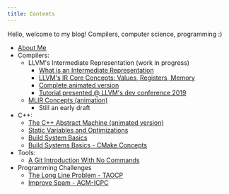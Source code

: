 ```yaml
---
title: Contents
---
```


Hello, welcome to my blog! Compilers, computer science, programming :)

* [About Me](about_me)
* Compilers:
  * LLVM's Intermediate Representation (work in progress)
    * [What is an Intermediate Representation](compilers/llvm_ir_p1)
    * [LLVM's IR Core Concepts: Values, Registers, Memory](compilers/llvm_ir_p2)
    * [Complete animated version](compilers/llvm_ir_animation/llvm_ir.html)
    * [Tutorial presented @ LLVM's dev conference 2019](https://www.youtube.com/watch?v=m8G_S5LwlTo)
  * [MLIR Concepts (animation)](compilers/mlir_animation)
    * Still an early draft
* C++:
  * [The C++ Abstract Machine (animated version)](cpp/abstract_machine)
  * [Static Variables and Optimizations](cpp/static_var)
  * [Build System Basics](cpp/build_systems1)
  * [Build Systems Basics - CMake Concepts](cpp/build_systems2)
* Tools:
  * [A Git Introduction With No Commands](tools/git_intro)
* Programming Challenges
  * [The Long Line Problem - TAOCP](programming_challenges/long_line)
  * [Improve Spam - ACM-ICPC](programming_challenges/improve_spam)
